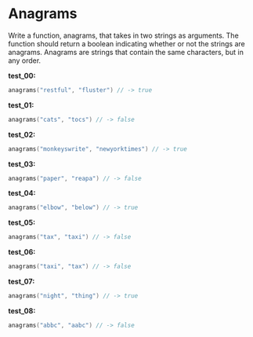 # Anagrams

Write a function, anagrams, that takes in two strings as arguments. The function should return a boolean indicating whether or not the strings are anagrams. Anagrams are strings that contain the same characters, but in any order.

**test_00:**
```go
anagrams("restful", "fluster") // -> true
```
**test_01:**
```go
anagrams("cats", "tocs") // -> false
```
**test_02:**
```go
anagrams("monkeyswrite", "newyorktimes") // -> true
```
**test_03:**
```go
anagrams("paper", "reapa") // -> false
```
**test_04:**
```go
anagrams("elbow", "below") // -> true
```
**test_05:**
```go
anagrams("tax", "taxi") // -> false
```
**test_06:**
```go
anagrams("taxi", "tax") // -> false
```
**test_07:**
```go
anagrams("night", "thing") // -> true
```
**test_08:**
```go
anagrams("abbc", "aabc") // -> false
```